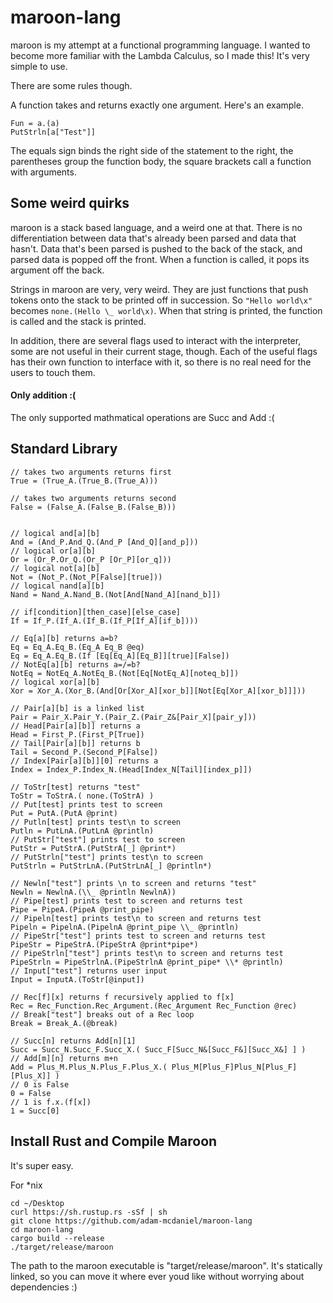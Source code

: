 # maroon-lang

maroon is my attempt at a functional programming language. I wanted to become more familiar with the Lambda Calculus, so I made this! It's very simple to use.

There are some rules though.

A function takes and returns exactly one argument. Here's an example.

```
Fun = a.(a)
PutStrln[a["Test"]]
```

The equals sign binds the right side of the statement to the right, the parentheses group the function body, the square brackets call a function with arguments.

## Some weird quirks

maroon is a stack based language, and a weird one at that. There is no differentiation between data that's already been parsed and data that hasn't. Data that's been parsed is pushed to the back of the stack, and parsed data is popped off the front. When a function is called, it pops its argument off the back.

Strings in maroon are very, very weird. They are just functions that push tokens onto the stack to be printed off in succession. So `"Hello world\x"` becomes `none.(Hello \_ world\x)`. When that string is printed, the function is called and the stack is printed.

In addition, there are several flags used to interact with the interpreter, some are not useful in their current stage, though. Each of the useful flags has their own function to interface with it, so there is no real need for the users to touch them.

#### Only addition :(

The only supported mathmatical operations are Succ and Add :(

## Standard Library

```
// takes two arguments returns first
True = (True_A.(True_B.(True_A)))

// takes two arguments returns second
False = (False_A.(False_B.(False_B)))


// logical and[a][b]
And = (And_P.And_Q.(And_P [And_Q][and_p]))
// logical or[a][b]
Or = (Or_P.Or_Q.(Or_P [Or_P][or_q]))
// logical not[a][b]
Not = (Not_P.(Not_P[False][true]))
// logical nand[a][b]
Nand = Nand_A.Nand_B.(Not[And[Nand_A][nand_b]])

// if[condition][then_case][else_case]
If = If_P.(If_A.(If_B.(If_P[If_A][if_b])))

// Eq[a][b] returns a=b?
Eq = Eq_A.Eq_B.(Eq_A Eq_B @eq)
Eq = Eq_A.Eq_B.(If [Eq[Eq_A][Eq_B]][true][False])
// NotEq[a][b] returns a=/=b?
NotEq = NotEq_A.NotEq_B.(Not[Eq[NotEq_A][noteq_b]])
// logical xor[a][b]
Xor = Xor_A.(Xor_B.(And[Or[Xor_A][xor_b]][Not[Eq[Xor_A][xor_b]]]))

// Pair[a][b] is a linked list
Pair = Pair_X.Pair_Y.(Pair_Z.(Pair_Z&[Pair_X][pair_y]))
// Head[Pair[a][b]] returns a
Head = First_P.(First_P[True])
// Tail[Pair[a][b]] returns b
Tail = Second_P.(Second_P[False])
// Index[Pair[a][b]][0] returns a
Index = Index_P.Index_N.(Head[Index_N[Tail][index_p]])

// ToStr[test] returns "test"
ToStr = ToStrA.( none.(ToStrA) )
// Put[test] prints test to screen
Put = PutA.(PutA @print)
// Putln[test] prints test\n to screen
Putln = PutLnA.(PutLnA @println)
// PutStr["test"] prints test to screen
PutStr = PutStrA.(PutStrA[_] @print*)
// PutStrln["test"] prints test\n to screen
PutStrln = PutStrLnA.(PutStrLnA[_] @println*)

// Newln["test"] prints \n to screen and returns "test"
Newln = NewlnA.(\\_ @println NewlnA))
// Pipe[test] prints test to screen and returns test
Pipe = PipeA.(PipeA @print_pipe)
// Pipeln[test] prints test\n to screen and returns test
Pipeln = PipelnA.(PipelnA @print_pipe \\_ @println)
// PipeStr["test"] prints test to screen and returns test
PipeStr = PipeStrA.(PipeStrA @print*pipe*)
// PipeStrln["test"] prints test\n to screen and returns test
PipeStrln = PipeStrlnA.(PipeStrlnA @print_pipe* \\* @println)
// Input["test"] returns user input
Input = InputA.(ToStr[@input])

// Rec[f][x] returns f recursively applied to f[x]
Rec = Rec_Function.Rec_Argument.(Rec_Argument Rec_Function @rec)
// Break["test"] breaks out of a Rec loop
Break = Break_A.(@break)

// Succ[n] returns Add[n][1]
Succ = Succ_N.Succ_F.Succ_X.( Succ_F[Succ_N&[Succ_F&][Succ_X&] ] )
// Add[m][n] returns m+n
Add = Plus_M.Plus_N.Plus_F.Plus_X.( Plus_M[Plus_F]Plus_N[Plus_F][Plus_X]] )
// 0 is False
0 = False
// 1 is f.x.(f[x])
1 = Succ[0]
```

## Install Rust and Compile Maroon

It's super easy.

For \*nix

```
cd ~/Desktop
curl https://sh.rustup.rs -sSf | sh
git clone https://github.com/adam-mcdaniel/maroon-lang
cd maroon-lang
cargo build --release
./target/release/maroon
```

The path to the maroon executable is "target/release/maroon". It's statically linked, so you can move it where ever youd like without worrying about dependencies :)
